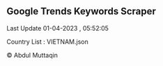 

## Google Trends Keywords Scraper 
 
Last Update 01-04-2023 , 05:52:05

Country List :
VIETNAM.json



© Abdul Muttaqin 
